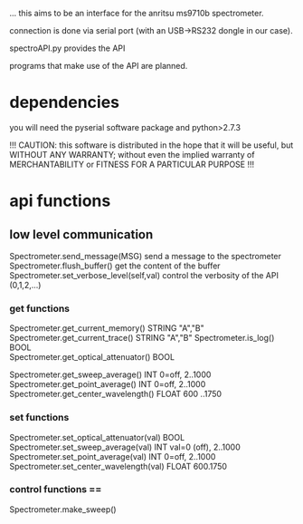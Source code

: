 ... this aims to be an interface for the anritsu ms9710b spectrometer.

connection is done via serial port (with an USB->RS232 dongle in our case).

spectroAPI.py provides the API

programs that make use of the API are planned.

# dependencies 
you will need the pyserial software package and python>2.7.3

!!! CAUTION: this software is distributed in the hope that it will be useful, but WITHOUT ANY WARRANTY; without even the implied warranty of MERCHANTABILITY or FITNESS FOR A PARTICULAR PURPOSE !!!


# api functions 


## low level communication 

Spectrometer.send_message(MSG)          send a message to the spectrometer 
Spectrometer.flush_buffer()		get the content of the buffer
Spectrometer.set_verbose_level(self,val) control the verbosity of the API (0,1,2,...)

### get functions

Spectrometer.get_current_memory()       STRING     "A","B"
Spectrometer.get_current_trace()        STRING     "A","B"
Spectrometer.is_log()			BOOL	   
Spectrometer.get_optical_attenuator()   BOOL

Spectrometer.get_sweep_average()	INT   0=off, 2..1000
Spectrometer.get_point_average()	INT   0=off, 2..1000
Spectrometer.get_center_wavelength()    FLOAT 600 ..1750

### set functions  
Spectrometer.set_optical_attenuator(val)   BOOL
Spectrometer.set_sweep_average(val)     INT val=0 (off), 2..1000
Spectrometer.set_point_average(val)	INT   0=off, 2..1000
Spectrometer.set_center_wavelength(val) FLOAT 600.1750

### control functions ==
Spectrometer.make_sweep()
